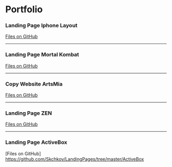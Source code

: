 # **Portfolio**
### Landing Page Iphone Layout
[Files on GitHub](https://github.com/Skchkov/LandingPages/tree/master/IphoneLayout)
***
### Landing Page Mortal Kombat
[Files on GitHub](https://github.com/Skchkov/LandingPages/tree/master/MortalKombat)
***
### Copy Website ArtsMia
[Files on GitHub](https://github.com/Skchkov/LandingPages/tree/master/Artsmia)
***
### Landing Page ZEN
[Files on GitHub](https://github.com/Skchkov/LandingPages/tree/master/ZEN)
***
### Landing Page ActiveBox
[Files on GitHub] https://github.com/Skchkov/LandingPages/tree/master/ActiveBox

